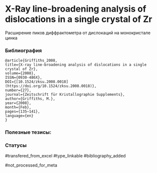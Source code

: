 # X-Ray line-broadening analysis of dislocations in a single crystal of Zr
 
Расширение пиков диффрактометра от дислокаций на монокристале цинка

### Библиография
```
@article{Griffiths_2008,
title={X-ray line-broadening analysis of dislocations in a single crystal of Zr},
volume={2008},
ISSN={0930-486X},
DOI={[10.1524/zksu.2008.0018](https://doi.org/10.1524/zksu.2008.0018)},
number={27},
journal={Zeitschrift für Kristallographie Supplements},
author={Griffiths, M.},
year={2008},
month={Feb},
pages={135–141},
language={en}
}
```

### Полезные тезисы:

### Статусы
#transfered_from_excel 
#type_linkable 
#bibliography_added

#not_processed_for_meta
